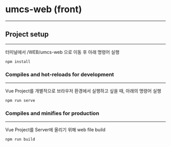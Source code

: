 # umcs-web (front)
---

## Project setup
---

터미널에서 /WEB/umcs-web 으로 이동 후 아래 명령어 실행

```
npm install
```

### Compiles and hot-reloads for development
---

Vue Project를 개별적으로 브라우저 환경에서 실행하고 싶을 때, 아래의 명령어 실행

```
npm run serve
```

### Compiles and minifies for production
---

Vue Project를 Server에 올리기 위해 web file build

```
npm run build
```

